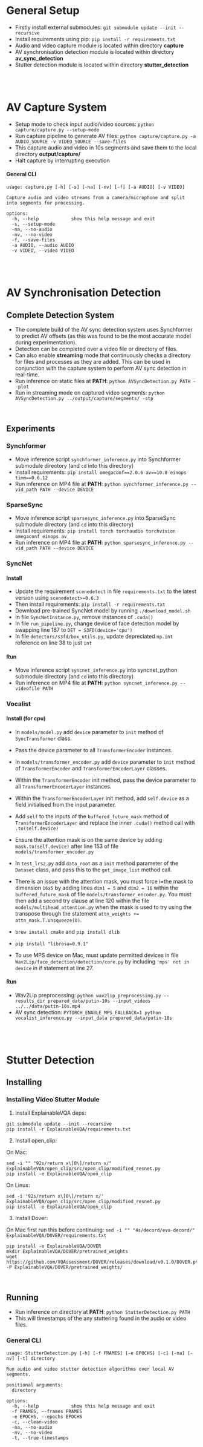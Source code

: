 # General Setup

* Firstly install external submodules: `git submodule update --init --recursive`
* Install requirements using pip: `pip install -r requirements.txt`
* Audio and video capture module is located within directory **capture**
* AV synchronisation detection module is located within directory **av_sync_detection**
* Stutter detection module is located within directory **stutter_detection**

<br>
<br>

# AV Capture System

* Setup mode to check input audio/video sources: `python capture/capture.py --setup-mode`
* Run capture pipeline to generate AV files: `python capture/capture.py -a AUDIO_SOURCE -v VIDEO_SOURCE --save-files`
* This capture audio and video in 10s segments and save them to the local directory **output/capture/**
* Halt capture by interrupting execution

#### General CLI

```
usage: capture.py [-h] [-s] [-na] [-nv] [-f] [-a AUDIO] [-v VIDEO]

Capture audio and video streams from a camera/microphone and split into segments for processing.

options:
  -h, --help            show this help message and exit
  -s, --setup-mode
  -na, --no-audio
  -nv, --no-video
  -f, --save-files
  -a AUDIO, --audio AUDIO
  -v VIDEO, --video VIDEO
```

<br>
<br>

# AV Synchronisation Detection

## Complete Detection System

* The complete build of the AV sync detection system uses Synchformer to predict AV offsets (as this was found to be the most accurate model during experimentation).
* Detection can be completed over a video file or directory of files.
* Can also enable **streaming** mode that continuously checks a directory for files and processes as they are added. This can be used in conjunction with the capture system to perform AV sync detection in real-time.
* Run inference on static files at **PATH**: `python AVSyncDetection.py PATH --plot`
* Run in streaming mode on captured video segments: `python AVSyncDetection.py ../output/capture/segments/ -stp`

<br>

## Experiments

### Synchformer

* Move inference script `synchformer_inference.py` into Synchformer submodule directory (and `cd` into this directory)
* Install requirements: `pip install omegaconf==2.0.6 av==10.0 einops timm==0.6.12`
* Run inference on MP4 file at **PATH**: `python synchformer_inference.py --vid_path PATH --device DEVICE`


### SparseSync

* Move inference script `sparsesync_inference.py` into SparseSync submodule directory (and `cd` into this directory)
* Install requirements: `pip install torch torchaudio torchvision omegaconf einops av`
* Run inference on MP4 file at **PATH**: `python sparsesync_inference.py --vid_path PATH --device DEVICE`


### SyncNet

#### Install

* Update the requirement `scenedetect` in file `requirements.txt` to the latest version using `scenedetect>=0.6.3`
* Then install requirements: `pip install -r requirements.txt`
* Download pre-trained SyncNet model by running `./download_model.sh`
* In file `SyncNetInstance.py`, remove instances of `.cuda()`
* In file `run_pipeline.py`, change device of face detection model by swapping line 187 to `DET = S3FD(device='cpu')`
* In file `detectors/s3fd/box_utils.py`, update depreciated `np.int` reference on line 38 to just `int`

#### Run

* Move inference script `syncnet_inference.py` into syncnet_python submodule directory (and `cd` into this directory)
* Run inference on MP4 file at **PATH**: `python syncnet_inference.py --videofile PATH`


### Vocalist

#### Install (for cpu)

* In `models/model.py` add `device` parameter to `init` method of `SyncTransformer` class.
* Pass the device parameter to all `TransformerEncoder` instances.
* In `models/transformer_encoder.py` add `device` parameter to `init` method of `TransformerEncoder` and `TransformerEncoderLayer` classes.
* Within the `TransformerEncoder` init method, pass the device parameter to all `TransformerEncoderLayer` instances.
* Within the `TransformerEncoderLayer` init method, add `self.device` as a field initialised from the input parameter.
* Add `self` to the inputs of the `buffered_future_mask` method of `TransformerEncoderLayer` and replace the inner `.cuda()` method call with `.to(self.device)`
* Ensure the attention mask is on the same device by adding `mask.to(self.device)` after line 153 of file `models/transformer_encoder.py`
* In `test_lrs2.py` add `data_root` as a `init` method parameter of the `Dataset` class, and pass this to the `get_image_list` method call.
* There is an issue with the attention mask, you must force i=the mask to dimension `16x5` by adding lines `dim1 = 5` and `dim2 = 16` within the `buffered_future_mask` of file `models/transformer_encoder.py`. You must then add a second try clause at line 120 within the file `models/multihead_attention.py` when the mask is used to try using the transpose through the statement `attn_weights += attn_mask.T.unsqueeze(0)`.

* `brew install cmake` and `pip install dlib`
* `pip install "librosa=0.9.1"`


* To use MPS device on Mac, must update permitted devices in file `Wav2Lip/face_detection/detection/core.py` by including `'mps' not in device` in if statement at line 27.

#### Run

* Wav2Lip preprocessing: `python wav2lip_preprocessing.py --results_dir prepared_data/putin-10s --input_videos ../../data/putin-10s.mp4`
* AV sync detection: `PYTORCH_ENABLE_MPS_FALLBACK=1 python vocalist_inference.py --input_data prepared_data/putin-10s`

<br>
<br>

# Stutter Detection

## Installing

### Installing Video Stutter Module
1. Install ExplainableVQA deps:
```
git submodule update --init --recursive
pip install -r ExplainableVQA/requirements.txt
```
2. Install open_clip:

On Mac:
```
sed -i "" "92s/return x\[0\]/return x/" ExplainableVQA/open_clip/src/open_clip/modified_resnet.py
pip install -e ExplainableVQA/open_clip
```
On Linux:
```
sed -i '92s/return x\[0\]/return x/' ExplainableVQA/open_clip/src/open_clip/modified_resnet.py
pip install -e ExplainableVQA/open_clip
```
3. Install Dover:

On Mac first run this before continuing: `sed -i "" "4s/decord/eva-decord/" ExplainableVQA/DOVER/requirements.txt`
```
pip install -e ExplainableVQA/DOVER
mkdir ExplainableVQA/DOVER/pretrained_weights
wget https://github.com/VQAssessment/DOVER/releases/download/v0.1.0/DOVER.pth -P ExplainableVQA/DOVER/pretrained_weights/
```

<br>

## Running

* Run inference on directory at **PATH**: `python StutterDetection.py PATH`
* This will timestamps of the any stuttering found in the audio or video files.

### General CLI

```
usage: StutterDetection.py [-h] [-f FRAMES] [-e EPOCHS] [-c] [-na] [-nv] [-t] directory

Run audio and video stutter detection algorithms over local AV segments.

positional arguments:
  directory

options:
  -h, --help            show this help message and exit
  -f FRAMES, --frames FRAMES
  -e EPOCHS, --epochs EPOCHS
  -c, --clean-video
  -na, --no-audio
  -nv, --no-video
  -t, --true-timestamps
```

